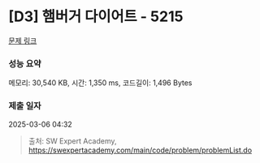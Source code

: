 # [D3] 햄버거 다이어트 - 5215 

[문제 링크](https://swexpertacademy.com/main/code/problem/problemDetail.do?contestProbId=AWT-lPB6dHUDFAVT) 

### 성능 요약

메모리: 30,540 KB, 시간: 1,350 ms, 코드길이: 1,496 Bytes

### 제출 일자

2025-03-06 04:32



> 출처: SW Expert Academy, https://swexpertacademy.com/main/code/problem/problemList.do